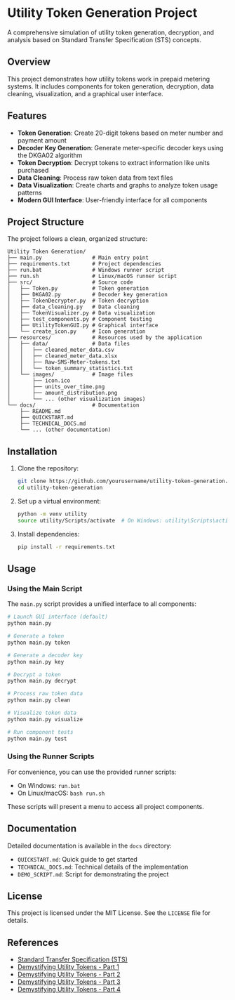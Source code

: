 # Utility Token Generation Project

A comprehensive simulation of utility token generation, decryption, and analysis based on Standard Transfer Specification (STS) concepts.

## Overview

This project demonstrates how utility tokens work in prepaid metering systems. It includes components for token generation, decryption, data cleaning, visualization, and a graphical user interface.

## Features

- **Token Generation**: Create 20-digit tokens based on meter number and payment amount
- **Decoder Key Generation**: Generate meter-specific decoder keys using the DKGA02 algorithm
- **Token Decryption**: Decrypt tokens to extract information like units purchased
- **Data Cleaning**: Process raw token data from text files
- **Data Visualization**: Create charts and graphs to analyze token usage patterns
- **Modern GUI Interface**: User-friendly interface for all components

## Project Structure

The project follows a clean, organized structure:

```
Utility Token Generation/
├── main.py                # Main entry point
├── requirements.txt       # Project dependencies
├── run.bat                # Windows runner script
├── run.sh                 # Linux/macOS runner script
├── src/                   # Source code
│   ├── Token.py           # Token generation
│   ├── DKGA02.py          # Decoder key generation
│   ├── TokenDecrypter.py  # Token decryption
│   ├── data_cleaning.py   # Data cleaning
│   ├── TokenVisualizer.py # Data visualization
│   ├── test_components.py # Component testing
│   ├── UtilityTokenGUI.py # Graphical interface
│   └── create_icon.py     # Icon generation
├── resources/             # Resources used by the application
│   ├── data/              # Data files
│   │   ├── cleaned_meter_data.csv
│   │   ├── cleaned_meter_data.xlsx
│   │   ├── Raw-SMS-Meter-tokens.txt
│   │   └── token_summary_statistics.txt
│   └── images/            # Image files
│       ├── icon.ico
│       ├── units_over_time.png
│       ├── amount_distribution.png
│       └── ... (other visualization images)
└── docs/                  # Documentation
    ├── README.md
    ├── QUICKSTART.md
    ├── TECHNICAL_DOCS.md
    └── ... (other documentation)
```

## Installation

1. Clone the repository:
   ```bash
   git clone https://github.com/yourusername/utility-token-generation.git
   cd utility-token-generation
   ```

2. Set up a virtual environment:
   ```bash
   python -m venv utility
   source utility/Scripts/activate  # On Windows: utility\Scripts\activate.bat
   ```

3. Install dependencies:
   ```bash
   pip install -r requirements.txt
   ```

## Usage

### Using the Main Script

The `main.py` script provides a unified interface to all components:

```bash
# Launch GUI interface (default)
python main.py

# Generate a token
python main.py token

# Generate a decoder key
python main.py key

# Decrypt a token
python main.py decrypt

# Process raw token data
python main.py clean

# Visualize token data
python main.py visualize

# Run component tests
python main.py test
```

### Using the Runner Scripts

For convenience, you can use the provided runner scripts:

- On Windows: `run.bat`
- On Linux/macOS: `bash run.sh`

These scripts will present a menu to access all project components.

## Documentation

Detailed documentation is available in the `docs` directory:

- `QUICKSTART.md`: Quick guide to get started
- `TECHNICAL_DOCS.md`: Technical details of the implementation
- `DEMO_SCRIPT.md`: Script for demonstrating the project

## License

This project is licensed under the MIT License. See the `LICENSE` file for details.

## References

- [Standard Transfer Specification (STS)](https://www.sts.org.za/)
- [Demystifying Utility Tokens - Part 1](https://mwangi-patrick.medium.com/lets-demystify-that-20-digit-utility-token-part-1-74c85eebbac4)
- [Demystifying Utility Tokens - Part 2](https://medium.com/codex/lets-demystify-that-20-digit-utility-token-part-2-64ca45f4b88b)
- [Demystifying Utility Tokens - Part 3](https://medium.com/codex/lets-demystify-that-20-digit-utility-token-part-3-d05002dbdf71)
- [Demystifying Utility Tokens - Part 4](https://medium.com/codex/lets-demystify-that-20-digit-utility-token-part-4-9143c1c0792c)